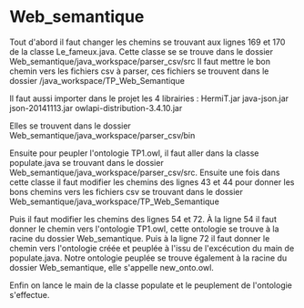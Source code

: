 # Web_semantique

Tout d'abord il faut changer les chemins se trouvant aux lignes 169 et 170 de la classe Le_fameux.java. Cette classe se
se trouve dans le dossier Web_semantique/java_workspace/parser_csv/src
Il faut mettre le bon chemin vers les fichiers csv à parser, ces fichiers se trouvent dans le dossier 
/java_workspace/TP_Web_Semantique

Il faut aussi importer dans le projet les 4 librairies : 
HermiT.jar
java-json.jar
json-20141113.jar
owlapi-distribution-3.4.10.jar

Elles se trouvent dans le dossier Web_semantique/java_workspace/parser_csv/bin

Ensuite pour peupler l'ontologie TP1.owl, il faut aller dans la classe populate.java se trouvant dans le dossier
Web_semantique/java_workspace/parser_csv/src. Ensuite une fois dans cette classe il faut modifier les chemins 
des lignes 43 et 44 pour donner les bons chemins vers les fichiers csv se trouvant dans le dossier  
Web_semantique/java_workspace/TP_Web_Semantique

Puis il faut modifier les chemins des lignes 54 et 72. À la ligne 54 il faut donner le chemin vers l'ontologie TP1.owl,
cette ontologie se trouve à la racine du dossier Web_semantique. Puis à la ligne 72 il faut donner le chemin vers 
l'ontologie créée et peuplée à l'issu de l'excécution du main de populate.java. 
Notre ontologie peuplée se trouve également à la racine du dossier Web_semantique, elle s'appelle new_onto.owl.

Enfin on lance le main de la classe populate et le peuplement de l'ontologie s'effectue.

